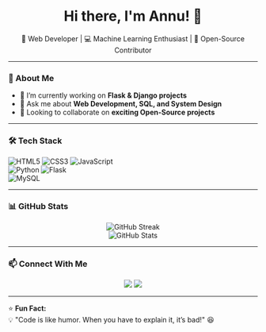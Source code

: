 <h1 align="center">Hi there, I'm Annu! 👋</h1>

<p align="center">
  🚀 Web Developer | 💻 Machine Learning Enthusiast | 🎯 Open-Source Contributor  
</p>

---

### 🌟 About Me
- 🔭 I’m currently working on **Flask & Django projects**  
- 💬 Ask me about **Web Development, SQL, and System Design**  
- 🤝 Looking to collaborate on **exciting Open-Source projects**  

---

### 🛠 Tech Stack  
![HTML5](https://img.shields.io/badge/-HTML5-E34F26?style=flat-square&logo=html5&logoColor=white) 
![CSS3](https://img.shields.io/badge/-CSS3-1572B6?style=flat-square&logo=css3) 
![JavaScript](https://img.shields.io/badge/-JavaScript-F7DF1E?style=flat-square&logo=javascript&logoColor=black)  
![Python](https://img.shields.io/badge/-Python-3776AB?style=flat-square&logo=python&logoColor=white) 
![Flask](https://img.shields.io/badge/-Flask-000000?style=flat-square&logo=flask)  
![MySQL](https://img.shields.io/badge/-MySQL-4479A1?style=flat-square&logo=mysql&logoColor=white)  

---

### 📊 GitHub Stats  
<p align="center">
  <img src="https://github-readme-streak-stats.herokuapp.com/?user=RishavRaj625&theme=radical" alt="GitHub Streak" />
  <br />
  <img src="https://github-readme-stats.vercel.app/api?username=RishavRaj625&show_icons=true&theme=radical" alt="GitHub Stats" />
</p>

---

### 📫 Connect With Me  
<p align="center">
  <a href="https://linkedin.com/in/rishav-raj625"><img src="https://img.shields.io/badge/LinkedIn-blue?style=for-the-badge&logo=linkedin"></a>
  <a href="https://github.com/RishavRaj625"><img src="https://img.shields.io/badge/GitHub-black?style=for-the-badge&logo=github"></a>
</p>

---

⭐ **Fun Fact:**  
💡 "Code is like humor. When you have to explain it, it’s bad!" 😆
